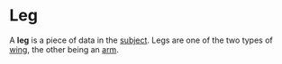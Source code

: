 # Leg

A **leg** is a piece of data in the [subject](subject.md). Legs are one of the two types of [wing](wing.md), the other being an [arm](arm.md).
